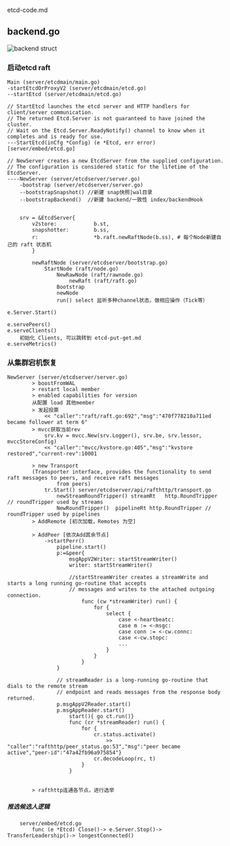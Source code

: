 etcd-code.md

## backend.go
![backend struct](https://img-blog.csdnimg.cn/2021091710544481.png)


### 启动etcd raft

	Main (server/etcdmain/main.go)
	-startEtcdOrProxyV2 (server/etcdmain/etcd.go)
	--startEtcd (server/etcdmain/etcd.go)

	// StartEtcd launches the etcd server and HTTP handlers for client/server communication.
	// The returned Etcd.Server is not guaranteed to have joined the cluster.
	// Wait on the Etcd.Server.ReadyNotify() channel to know when it completes and is ready for use.
	---StartEtcd(inCfg *Config) (e *Etcd, err error) [server/embed/etcd.go]

	// NewServer creates a new EtcdServer from the supplied configuration. 
	// The configuration is considered static for the lifetime of the EtcdServer.
	----NewServer (server/etcdserver/server.go)
		-bootstrap (server/etcdserver/server.go) 
		--bootstrapSnapshot() //新建 snap快照|wal目录
		--bootstrapBackend()  //新建 backend/一致性 index/backendHook


		srv = &EtcdServer{
			v2store:            b.st,
			snapshotter:        b.ss,
			r: 					*b.raft.newRaftNode(b.ss), # 每个Node新建自己的 raft 状态机
			}

			newRaftNode (server/etcdserver/bootstrap.go)
				StartNode (raft/node.go)
					NewRawNode (raft/rawnode.go)
						newRaft (raft/raft.go)
					Bootstrap
					newNode
					run() select 监听多种channel状态，做相应操作（Tick等）

	e.Server.Start()

	e.servePeers()
	e.serveClients()
		初始化 Clients, 可以跳转到 etcd-put-get.md
	e.serveMetrics()

### 从集群宕机恢复

	NewServer (server/etcdserver/server.go)
			> boostFromWAL
			> restart local member
			> enabled capabilities for version
			从配置 load 其他member
			> 发起投票
				<< "caller":"raft/raft.go:692","msg":"470f778210a711ed became follower at term 6"
			> mvcc获取当前rev
			    srv.kv = mvcc.New(srv.Logger(), srv.be, srv.lessor, mvccStoreConfig) 
				<< "caller":"mvcc/kvstore.go:405","msg":"kvstore restored","current-rev":10001

			> new Transport
			(Transporter interface, provides the functionality to send raft messages to peers, and receive raft messages
					from peers)
				tr.Start() server/etcdserver/api/rafthttp/transport.go 
					newStreamRoundTripper() streamRt   http.RoundTripper // roundTripper used by streams
					NewRoundTripper()  pipelineRt http.RoundTripper // roundTripper used by pipelines
			> AddRemote [初次加载，Remotes 为空]

			> AddPeer [依次Add其余节点]
				->startPerr()
					pipeline.start()
					p:=&peer{
						msgAppV2Writer: startStreamWriter()
						writer: startStreamWriter()

						//startStreamWriter creates a streamWrite and starts a long running go-routine that accepts
						// messages and writes to the attached outgoing connection.
							func (cw *streamWriter) run() {
								for {
									select {
										case <-heartbeatc:
										case m := <-msgc:
										case conn := <-cw.connc:
										case <-cw.stopc:
										...
									}
								}
							}
					}

					// streamReader is a long-running go-routine that dials to the remote stream
					// endpoint and reads messages from the response body returned.
					p.msgAppV2Reader.start() 
					p.msgAppReader.start()
						start(){ go ct.run()}
						func (cr *streamReader) run() {
							for {
								cr.status.activate()
									>> "caller":"rafthttp/peer_status.go:53","msg":"peer became active","peer-id":"47a42fb96a975854"}
								cr.decodeLoop(rc, t)
							}
						}


			> rafthttp连通各节点，进行选举

##### 推选候选人逻辑
		server/embed/etcd.go
			func (e *Etcd) Close()-> e.Server.Stop()-> TransferLeadership()-> longestConnected()


